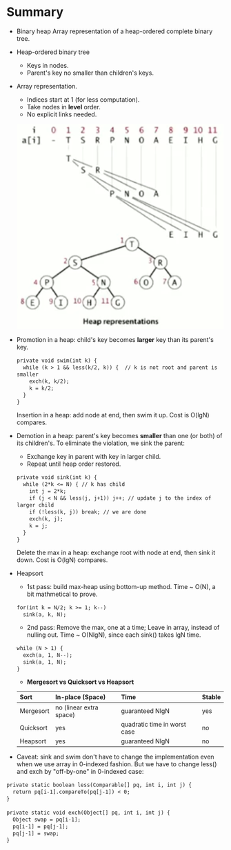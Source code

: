 # Summary
* Binary heap
  Array representation of a heap-ordered complete binary tree.

* Heap-ordered binary tree
  * Keys in nodes.
  * Parent's key no smaller than children's keys.

* Array representation.
  * Indices start at 1 (for less computation).
  * Take nodes in __level__ order.
  * No explicit links needed.
  
  [![binary-heap][img-1]][img-1]

* Promotion in a heap: child's key becomes __larger__ key than its parent's key.
  ```
  private void swim(int k) {
    while (k > 1 && less(k/2, k)) {  // k is not root and parent is smaller
      exch(k, k/2);
      k = k/2;
    }
  }
  ```
  Insertion in a heap: add node at end, then swim it up. Cost is O(lgN) compares.

* Demotion in a heap: parent's key becomes __smaller__ than one (or both) of its children's. To eliminate the violation, we sink the parent:
  * Exchange key in parent with key in larger child.
  * Repeat until heap order restored.
  ```
  private void sink(int k) {
    while (2*k <= N) { // k has child
      int j = 2*k;
      if (j < N && less(j, j+1)) j++; // update j to the index of larger child
      if (!less(k, j)) break; // we are done
      exch(k, j);
      k = j;
    }
  }
  ```
  Delete the max in a heap: exchange root with node at end, then sink it down. Cost is O(lgN) compares.

* Heapsort
  * 1st pass: build max-heap using bottom-up method. Time ~ O(N), a bit mathmetical to prove.
  ```
  for(int k = N/2; k >= 1; k--)
    sink(a, k, N);
  ```
  * 2nd pass: Remove the max, one at a time; Leave in array, instead of nulling out. Time ~ O(NlgN), since each sink() takes lgN time.
  ```
  while (N > 1) {
    exch(a, 1, N--);
    sink(a, 1, N);
  }
  ```
  * __Mergesort vs Quicksort vs Heapsort__
  
  Sort | In-place (Space) | Time | Stable
  --- | --- | --- | ---
  Mergesort | no (linear extra space) | guaranteed NlgN | yes
  Quicksort | yes | quadratic time in worst case | no
  Heapsort | yes | guaranteed NlgN | no

* Caveat: sink and swim don't have to change the implementation even when we use array in 0-indexed fashion. But we have to change less() and exch by "off-by-one" in 0-indexed case:
```
private static boolean less(Comparable[] pq, int i, int j) {
  return pq[i-1].compareTo(pq[j-1]) < 0;
}

private static void exch(Object[] pq, int i, int j) {
  Object swap = pq[i-1];
  pq[i-1] = pq[j-1];
  pq[j-1] = swap;
}
```


[1]: https://www.coursera.org/learn/algorithms-part1/lecture/xAltF/sorting-complexity
[img-1]: coursera_resource/binary-heap.png
